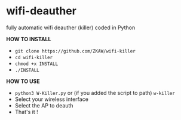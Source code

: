 # wifi-deauther
fully automatic wifi deauther (killer) coded in Python

**HOW TO INSTALL**

- `git clone https://github.com/ZKAW/wifi-killer`
- `cd wifi-killer`
- `chmod +x INSTALL`
- `./INSTALL`

**HOW TO USE**

- `python3 W-Killer.py` or (if you added the script to path) `w-killer`
- Select your wireless interface
- Select the AP to deauth
- That's it !

